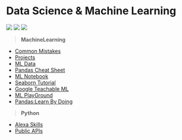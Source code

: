 # Data Science & Machine Learning

![](https://img.shields.io/badge/Python-red)
![](https://img.shields.io/badge/Pandas-green)
![](https://img.shields.io/badge/Matplotlib-blue)

>__MachineLearning__
  * [Common Mistakes](https://elitedatascience.com/beginner-mistakes)
  * [Projects](https://elitedatascience.com/machine-learning-projects-for-beginners)
  * [ML Data](https://www.kaggle.com/)
  * [Pandas Cheat Sheet](https://elitedatascience.com/python-cheat-sheet)
  * [ML Notebook](https://github.com/madewithml/lessons/tree/4ad626098aca25db5628fe67895e738d5a5c2c2a)
  * [Seaborn Tutorial](https://elitedatascience.com/python-seaborn-tutorial)
  * [Google Teachable ML](https://teachablemachine.withgoogle.com/)
  * [ML PlayGround](https://ml-playground.com/#)
  * [Pandas:Learn By Doing](https://pandas.pydata.org/pandas-docs/stable/getting_started/10min.html)

> __Python__
  * [Alexa Skills](https://realpython.com/alexa-python-skill/)
  * [Public APIs](https://public-apis.xyz/)
